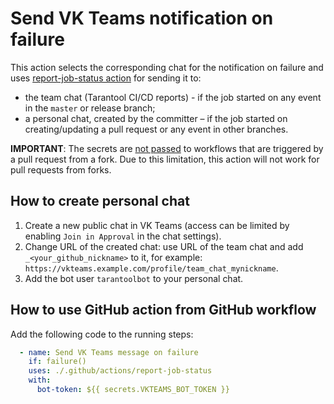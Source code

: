 # Send VK Teams notification on failure

This action selects the corresponding chat for the notification on failure and
uses [report-job-status action](https://github.com/tarantool/actions/tree/master/report-job-status)
for sending it to:
* the team chat (Tarantool CI/CD reports) - if the job started on any event in
the `master` or release branch;
* a personal chat, created by the committer – if the job started on
creating/updating a pull request or any event in other branches.

__IMPORTANT__: The secrets are [not passed](https://docs.github.com/en/actions/security-guides/encrypted-secrets#using-encrypted-secrets-in-a-workflow)
to workflows that are triggered by a pull request from a fork. Due to
this limitation, this action will not work for pull requests from forks.

## How to create personal chat

1. Create a new public chat in VK Teams (access can be limited by enabling
`Join in Approval` in the chat settings).
2. Change URL of the created chat: use URL of the team chat and add
`_<your_github_nickname>` to it, for example:
`https://vkteams.example.com/profile/team_chat_mynickname`.
3. Add the bot user `tarantoolbot` to your personal chat.

## How to use GitHub action from GitHub workflow

Add the following code to the running steps:
```yml
  - name: Send VK Teams message on failure
    if: failure()
    uses: ./.github/actions/report-job-status
    with:
      bot-token: ${{ secrets.VKTEAMS_BOT_TOKEN }}
```
